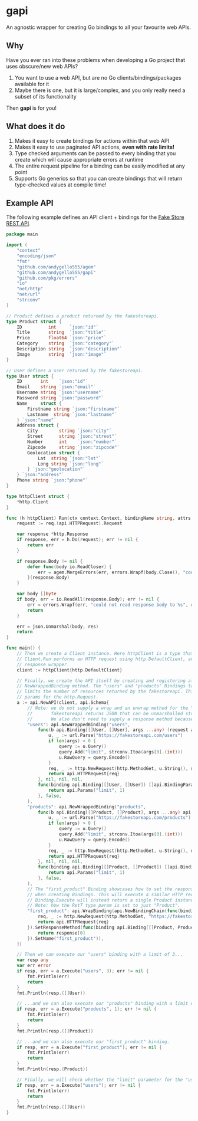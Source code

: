 # gapi

An agnostic wrapper for creating Go bindings to all your favourite web APIs.

## Why

Have you ever ran into these problems when developing a Go project that uses obscure/new web APIs?

1. You want to use a web API, but are no Go clients/bindings/packages available for it
2. Maybe there is one, but it is large/complex, and you only really need a subset of its functionality

Then **gapi** is for you!

## What does it do

1. Makes it easy to create bindings for actions within that web API
2. Makes it easy to use paginated API actions, **even with rate limits!**
3. Type checked arguments can be passed to every binding that you create which will cause appropriate errors at runtime
4. The entire request pipeline for a binding can be easily modified at any point
5. Supports Go generics so that you can create bindings that will return type-checked values at compile time!

## Example API

The following example defines an API client + bindings for the [Fake Store REST API](https://fakestoreapi.com/).

```go
package main

import (
	"context"
	"encoding/json"
	"fmt"
	"github.com/andygello555/agem"
	"github.com/andygello555/gapi"
	"github.com/pkg/errors"
	"io"
	"net/http"
	"net/url"
	"strconv"
)

// Product defines a product returned by the fakestoreapi.
type Product struct {
	ID          int     `json:"id"`
	Title       string  `json:"title"`
	Price       float64 `json:"price"`
	Category    string  `json:"category"`
	Description string  `json:"description"`
	Image       string  `json:"image"`
}

// User defines a user returned by the fakestoreapi.
type User struct {
	ID       int    `json:"id"`
	Email    string `json:"email"`
	Username string `json:"username"`
	Password string `json:"password"`
	Name     struct {
		Firstname string `json:"firstname"`
		Lastname  string `json:"lastname"`
	} `json:"name"`
	Address struct {
		City        string `json:"city"`
		Street      string `json:"street"`
		Number      int    `json:"number"`
		Zipcode     string `json:"zipcode"`
		Geolocation struct {
			Lat  string `json:"lat"`
			Long string `json:"long"`
		} `json:"geolocation"`
	} `json:"address"`
	Phone string `json:"phone"`
}

type httpClient struct {
	*http.Client
}

func (h httpClient) Run(ctx context.Context, bindingName string, attrs map[string]any, req api.Request, res any) (err error) {
	request := req.(api.HTTPRequest).Request

	var response *http.Response
	if response, err = h.Do(request); err != nil {
		return err
	}

	if response.Body != nil {
		defer func(body io.ReadCloser) {
			err = agem.MergeErrors(err, errors.Wrapf(body.Close(), "could not close response body to %s", request.URL.String()))
		}(response.Body)
	}

	var body []byte
	if body, err = io.ReadAll(response.Body); err != nil {
		err = errors.Wrapf(err, "could not read response body to %s", request.URL.String())
		return
	}

	err = json.Unmarshal(body, res)
	return
}

func main() {
	// Then we create a Client instance. Here httpClient is a type that implements the Client interface, where
	// Client.Run performs an HTTP request using http.DefaultClient, and then unmarshals the JSON response into the
	// response wrapper.
	client := httpClient{http.DefaultClient}

	// Finally, we create the API itself by creating and registering all our Bindings within the Schema using the
	// NewWrappedBinding method. The "users" and "products" Bindings take only one argument: the limit argument. This
	// limits the number of resources returned by the fakestoreapi. This is applied to the Request by setting the query
	// params for the http.Request.
	a := api.NewAPI(client, api.Schema{
		// Note: we do not supply a wrap and an unwrap method for the "users" and "products" Bindings because the
		//       fakestoreapi returns JSON that can be unmarshalled straight into an appropriate instance of type ResT.
		//       We also don't need to supply a response method because the ResT type is the same as the RetT type.
		"users": api.NewWrappedBinding("users",
			func(b api.Binding[[]User, []User], args ...any) (request api.Request) {
				u, _ := url.Parse("https://fakestoreapi.com/users")
				if len(args) > 0 {
					query := u.Query()
					query.Add("limit", strconv.Itoa(args[0].(int)))
					u.RawQuery = query.Encode()
				}
				req, _ := http.NewRequest(http.MethodGet, u.String(), nil)
				return api.HTTPRequest{req}
			}, nil, nil, nil,
			func(binding api.Binding[[]User, []User]) []api.BindingParam {
				return api.Params("limit", 1)
			}, false,
		),
		"products": api.NewWrappedBinding("products",
			func(b api.Binding[[]Product, []Product], args ...any) api.Request {
				u, _ := url.Parse("https://fakestoreapi.com/products")
				if len(args) > 0 {
					query := u.Query()
					query.Add("limit", strconv.Itoa(args[0].(int)))
					u.RawQuery = query.Encode()
				}
				req, _ := http.NewRequest(http.MethodGet, u.String(), nil)
				return api.HTTPRequest{req}
			}, nil, nil, nil,
			func(binding api.Binding[[]Product, []Product]) []api.BindingParam {
				return api.Params("limit", 1)
			}, false,
		),
		// The "first_product" Binding showcases how to set the response method, as well as how to use the chaining API
		// when creating Bindings. This will execute a similar HTTP request to the "products" Binding but
		// Binding.Execute will instead return a single Product instance.
		// Note: how the RetT type param is set to just "Product".
		"first_product": api.WrapBinding(api.NewBindingChain(func(binding api.Binding[[]Product, Product], args ...any) (request api.Request) {
			req, _ := http.NewRequest(http.MethodGet, "https://fakestoreapi.com/products?limit=1", nil)
			return api.HTTPRequest{req}
		}).SetResponseMethod(func(binding api.Binding[[]Product, Product], response []Product, args ...any) Product {
			return response[0]
		}).SetName("first_product")),
	})

	// Then we can execute our "users" binding with a limit of 3...
	var resp any
	var err error
	if resp, err = a.Execute("users", 3); err != nil {
		fmt.Println(err)
		return
	}
	fmt.Println(resp.([]User))

	// ...and we can also execute our "products" binding with a limit of 1...
	if resp, err = a.Execute("products", 1); err != nil {
		fmt.Println(err)
		return
	}
	fmt.Println(resp.([]Product))

	// ...and we can also execute our "first_product" binding.
	if resp, err = a.Execute("first_product"); err != nil {
		fmt.Println(err)
		return
	}
	fmt.Println(resp.(Product))

	// Finally, we will check whether the "limit" parameter for the "users" action defaults to 1
	if resp, err = a.Execute("users"); err != nil {
		fmt.Println(err)
		return
	}
	fmt.Println(resp.([]User))
}
```
